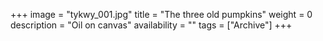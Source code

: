 +++
image = "tykwy_001.jpg"
title = "The three old pumpkins"
weight = 0
description = "Oil on canvas"
availability = ""
tags = ["Archive"]
+++

